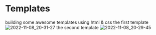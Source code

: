 # Templates
building some awesome templates using html &amp; css
the first template
![2022-11-08_20-31-27](https://user-images.githubusercontent.com/63184742/200607813-18933791-ce69-4ee9-aab1-852af004f0ef.png)
the second template
![2022-11-08_20-29-45](https://user-images.githubusercontent.com/63184742/200607857-61273430-4c45-4536-9892-b7ece1d11054.png)
